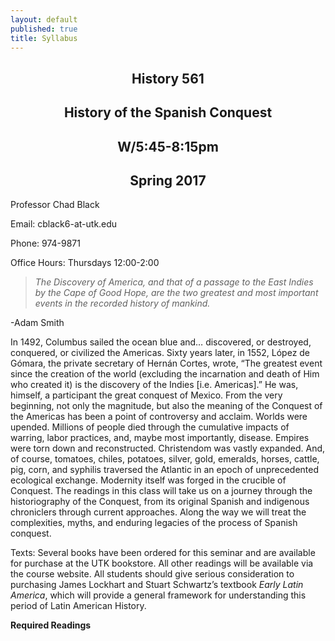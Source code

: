 ```yaml
--- 
layout: default 
published: true 
title: Syllabus 
---
```


<h2 style="text-align: center;"><strong>History 561</strong></h2>

<h2 style="text-align: center;">History of the Spanish Conquest</h2>

<h2 style="text-align: center;">W/5:45-8:15pm</h2>

<h2 style="text-align: center;">Spring 2017</h2>

Professor Chad Black 

Email: cblack6-at-utk.edu 

Phone: 974-9871

Office Hours: Thursdays 12:00-2:00 



> *The Discovery of America,
  and that of a passage to the East Indies by the Cape of Good Hope, are the
  two greatest and most important events in the recorded history of mankind.*
>
  -Adam Smith

In 1492, Columbus sailed the ocean blue and… discovered, or destroyed,
conquered, or civilized the Americas.  Sixty years later, in 1552, López de
Gómara, the private secretary of Hernán Cortes, wrote, “The greatest event
since the creation of the world (excluding the incarnation and death of Him who
created it) is the discovery of the Indies [i.e. Americas].”  He was, himself,
a participant the great conquest of Mexico.  From the very beginning, not only
the magnitude, but also the meaning of the Conquest of the Americas has been a
point of controversy and acclaim.  Worlds were upended. Millions of people died
through the cumulative impacts of warring, labor practices, and, maybe most
importantly, disease. Empires were torn down and reconstructed. Christendom was
vastly expanded. And, of course, tomatoes, chiles, potatoes, silver, gold,
emeralds, horses, cattle, pig, corn, and syphilis traversed the Atlantic in an
epoch of unprecedented ecological exchange. Modernity itself was forged in the
crucible of Conquest.  The readings in this class will take us on a journey
through the historiography of the Conquest, from its original Spanish and
indigenous chroniclers through current approaches. Along the way we will treat
the complexities, myths, and enduring legacies of the process of Spanish
conquest. 

Texts:  Several books have been ordered for this seminar and are available for
purchase at the UTK bookstore. All other readings will be available via the
course website. All students should give serious consideration to purchasing
James Lockhart and Stuart Schwartz’s textbook *Early Latin America*, which will
provide a general framework for understanding this period of Latin American
History.

**Required Readings** 

